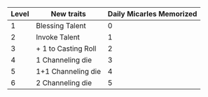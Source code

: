 
| Level | New traits          | Daily Micarles Memorized |
| ----- | ------------------- | ------------------------ |
| 1     | Blessing Talent     | 0                        |
| 2     | Invoke Talent       | 1                        |
| 3     | + 1 to Casting Roll | 2                        |
| 4     | 1 Channeling die    | 3                        |
| 5     | 1+1 Channeling die  | 4                        |
| 6     | 2 Channeling die    | 5                        |
